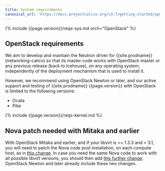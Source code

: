 ```yaml
---
title: System requirements
canonical_url: 'https://docs.projectcalico.org/v3.7/getting-started/openstack/requirements'
---
```


{% include {{page.version}}/reqs-sys.md orch="OpenStack" %}

## OpenStack requirements

We aim to develop and maintain the Neutron driver for {{site.prodname}}
(networking-calico) so that its master code works with OpenStack master or any
previous release (back to Icehouse), on any operating system, independently of
the deployment mechanism that is used to install it.

However, we recommend using OpenStack Newton or later, and our active support
and testing of {{site.prodname}} {{page.version}} with OpenStack is limited to
the following versions:

- Ocata
- Pike

{% include {{page.version}}/reqs-kernel.md %}

## Nova patch needed with Mitaka and earlier

With OpenStack Mitaka and earlier, and if your libvirt is >= 1.3.3 and < 3.1,
you will need to patch the Nova code post installation, on each compute host,
as in [this change](https://review.openstack.org/#/c/411936/).  In case you
need the same Nova code to work with all possible libvirt versions, you should
then add [this further change](https://review.openstack.org/#/c/448203/).
OpenStack Newton and later already include these two changes.
